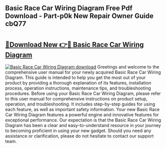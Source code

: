 ## Basic Race Car Wiring Diagram Free Pdf Download - Part-p0k New Repair Owner Guide cbQ77

# <h2><a href="http://dfrbs8.blite.top/?on=Basic+Race+Car+Wiring+Diagram">🔗Download New 👉🔴 Basic Race Car Wiring Diagram</a></h2>

[![Basic Race Car Wiring Diagram download](https://i.imgur.com/lujVjoI.png)](http://dfrbs8.blite.top/?on=Basic+Race+Car+Wiring+Diagram)
Greetings and welcome to the comprehensive user manual for your newly acquired Basic Race Car Wiring Diagram. This guide is intended to help you get the most out of your product by providing a thorough explanation of its features, installation process, operation instructions, maintenance tips, and troubleshooting procedures. Before using your Basic Race Car Wiring Diagram, please refer to this user manual for comprehensive instructions on product setup, operation, and troubleshooting. It includes step-by-step guides for using each feature, as well as important safety information. Your new Basic Race Car Wiring Diagram features a powerful engine and innovative features for exceptional performance. Our expectation is that the Basic Race Car Wiring Diagram has been a clear and easy-to-understand resource in your journey to becoming proficient in using your new gadget. Should you need any assistance or clarification, please do not hesitate to contact our support team.
